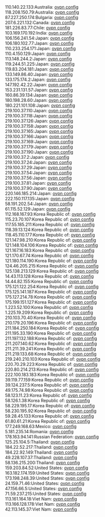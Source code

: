 110.140.22.133:Australia: [ovpn config](vpn/110_140_22_133.ovpn)  
118.208.150.79:Australia: [ovpn config](vpn/118_208_150_79.ovpn)  
87.227.250.174:Bulgaria: [ovpn config](vpn/87_227_250_174.ovpn)  
207.6.221.132:Canada: [ovpn config](vpn/207_6_221_132.ovpn)  
181.226.83.77:Chile: [ovpn config](vpn/181_226_83_77.ovpn)  
103.169.170.192:India: [ovpn config](vpn/103_169_170_192.ovpn)  
106.156.241.54:Japan: [ovpn config](vpn/106_156_241_54.ovpn)  
106.180.102.77:Japan: [ovpn config](vpn/106_180_102_77.ovpn)  
110.233.254.171:Japan: [ovpn config](vpn/110_233_254_171.ovpn)  
110.4.150.129:Japan: [ovpn config](vpn/110_4_150_129.ovpn)  
113.148.244.2:Japan: [ovpn config](vpn/113_148_244_2.ovpn)  
119.244.51.225:Japan: [ovpn config](vpn/119_244_51_225.ovpn)  
119.83.204.181:Japan: [ovpn config](vpn/119_83_204_181.ovpn)  
133.149.86.40:Japan: [ovpn config](vpn/133_149_86_40.ovpn)  
133.175.174.2:Japan: [ovpn config](vpn/133_175_174_2.ovpn)  
147.192.42.22:Japan: [ovpn config](vpn/147_192_42_22.ovpn)  
153.231.131.57:Japan: [ovpn config](vpn/153_231_131_57.ovpn)  
160.86.39.134:Japan: [ovpn config](vpn/160_86_39_134.ovpn)  
180.198.28.60:Japan: [ovpn config](vpn/180_198_28_60.ovpn)  
180.221.101.108:Japan: [ovpn config](vpn/180_221_101_108.ovpn)  
219.100.37.110:Japan: [ovpn config](vpn/219_100_37_110.ovpn)  
219.100.37.118:Japan: [ovpn config](vpn/219_100_37_118.ovpn)  
219.100.37.126:Japan: [ovpn config](vpn/219_100_37_126.ovpn)  
219.100.37.158:Japan: [ovpn config](vpn/219_100_37_158.ovpn)  
219.100.37.165:Japan: [ovpn config](vpn/219_100_37_165.ovpn)  
219.100.37.166:Japan: [ovpn config](vpn/219_100_37_166.ovpn)  
219.100.37.169:Japan: [ovpn config](vpn/219_100_37_169.ovpn)  
219.100.37.179:Japan: [ovpn config](vpn/219_100_37_179.ovpn)  
219.100.37.190:Japan: [ovpn config](vpn/219_100_37_190.ovpn)  
219.100.37.2:Japan: [ovpn config](vpn/219_100_37_2.ovpn)  
219.100.37.24:Japan: [ovpn config](vpn/219_100_37_24.ovpn)  
219.100.37.29:Japan: [ovpn config](vpn/219_100_37_29.ovpn)  
219.100.37.54:Japan: [ovpn config](vpn/219_100_37_54.ovpn)  
219.100.37.56:Japan: [ovpn config](vpn/219_100_37_56.ovpn)  
219.100.37.81:Japan: [ovpn config](vpn/219_100_37_81.ovpn)  
219.100.37.90:Japan: [ovpn config](vpn/219_100_37_90.ovpn)  
220.146.185.214:Japan: [ovpn config](vpn/220_146_185_214.ovpn)  
222.150.117.135:Japan: [ovpn config](vpn/222_150_117_135.ovpn)  
58.191.202.54:Japan: [ovpn config](vpn/58_191_202_54.ovpn)  
61.115.52.129:Japan: [ovpn config](vpn/61_115_52_129.ovpn)  
112.168.167.93:Korea Republic of: [ovpn config](vpn/112_168_167_93.ovpn)  
115.23.70.107:Korea Republic of: [ovpn config](vpn/115_23_70_107.ovpn)  
117.55.185.211:Korea Republic of: [ovpn config](vpn/117_55_185_211.ovpn)  
118.39.13.124:Korea Republic of: [ovpn config](vpn/118_39_13_124.ovpn)  
118.45.110.177:Korea Republic of: [ovpn config](vpn/118_45_110_177.ovpn)  
121.147.98.210:Korea Republic of: [ovpn config](vpn/121_147_98_210.ovpn)  
121.148.104.106:Korea Republic of: [ovpn config](vpn/121_148_104_106.ovpn)  
121.167.16.183:Korea Republic of: [ovpn config](vpn/121_167_16_183.ovpn)  
121.170.67.74:Korea Republic of: [ovpn config](vpn/121_170_67_74.ovpn)  
121.180.114.190:Korea Republic of: [ovpn config](vpn/121_180_114_190.ovpn)  
124.46.205.215:Korea Republic of: [ovpn config](vpn/124_46_205_215.ovpn)  
125.138.213.129:Korea Republic of: [ovpn config](vpn/125_138_213_129.ovpn)  
14.43.113.128:Korea Republic of: [ovpn config](vpn/14_43_113_128.ovpn)  
14.44.82.155:Korea Republic of: [ovpn config](vpn/14_44_82_155.ovpn)  
175.121.122.254:Korea Republic of: [ovpn config](vpn/175_121_122_254.ovpn)  
175.125.141.187:Korea Republic of: [ovpn config](vpn/175_125_141_187.ovpn)  
175.127.214.78:Korea Republic of: [ovpn config](vpn/175_127_214_78.ovpn)  
175.199.151.127:Korea Republic of: [ovpn config](vpn/175_199_151_127.ovpn)  
1.223.52.100:Korea Republic of: [ovpn config](vpn/1_223_52_100.ovpn)  
1.225.19.209:Korea Republic of: [ovpn config](vpn/1_225_19_209.ovpn)  
210.103.70.40:Korea Republic of: [ovpn config](vpn/210_103_70_40.ovpn)  
210.179.20.196:Korea Republic of: [ovpn config](vpn/210_179_20_196.ovpn)  
211.184.250.184:Korea Republic of: [ovpn config](vpn/211_184_250_184.ovpn)  
211.195.33.190:Korea Republic of: [ovpn config](vpn/211_195_33_190.ovpn)  
211.197.132.188:Korea Republic of: [ovpn config](vpn/211_197_132_188.ovpn)  
211.207.140.62:Korea Republic of: [ovpn config](vpn/211_207_140_62.ovpn)  
211.211.39.241:Korea Republic of: [ovpn config](vpn/211_211_39_241.ovpn)  
211.219.133.68:Korea Republic of: [ovpn config](vpn/211_219_133_68.ovpn)  
219.240.210.103:Korea Republic of: [ovpn config](vpn/219_240_210_103.ovpn)  
220.70.29.223:Korea Republic of: [ovpn config](vpn/220_70_29_223.ovpn)  
220.80.214.213:Korea Republic of: [ovpn config](vpn/220_80_214_213.ovpn)  
222.100.183.183:Korea Republic of: [ovpn config](vpn/222_100_183_183.ovpn)  
39.119.77.159:Korea Republic of: [ovpn config](vpn/39_119_77_159.ovpn)  
39.124.237.5:Korea Republic of: [ovpn config](vpn/39_124_237_5.ovpn)  
49.175.74.98:Korea Republic of: [ovpn config](vpn/49_175_74_98.ovpn)  
58.123.11.23:Korea Republic of: [ovpn config](vpn/58_123_11_23.ovpn)  
58.126.1.38:Korea Republic of: [ovpn config](vpn/58_126_1_38.ovpn)  
58.229.195.17:Korea Republic of: [ovpn config](vpn/58_229_195_17.ovpn)  
58.230.195.92:Korea Republic of: [ovpn config](vpn/58_230_195_92.ovpn)  
59.28.45.133:Korea Republic of: [ovpn config](vpn/59_28_45_133.ovpn)  
61.80.61.21:Korea Republic of: [ovpn config](vpn/61_80_61_21.ovpn)  
177.249.168.63:Mexico: [ovpn config](vpn/177_249_168_63.ovpn)  
5.181.235.14:Romania: [ovpn config](vpn/5_181_235_14.ovpn)  
178.163.94.141:Russian Federation: [ovpn config](vpn/178_163_94_141.ovpn)  
125.25.104.5:Thailand: [ovpn config](vpn/125_25_104_5.ovpn)  
184.22.52.217:Thailand: [ovpn config](vpn/184_22_52_217.ovpn)  
184.22.92.149:Thailand: [ovpn config](vpn/184_22_92_149.ovpn)  
49.228.107.37:Thailand: [ovpn config](vpn/49_228_107_37.ovpn)  
58.136.215.200:Thailand: [ovpn config](vpn/58_136_215_200.ovpn)  
159.203.84.52:United States: [ovpn config](vpn/159_203_84_52.ovpn)  
163.182.174.159:United States: [ovpn config](vpn/163_182_174_159.ovpn)  
173.198.248.39:United States: [ovpn config](vpn/173_198_248_39.ovpn)  
24.159.71.46:United States: [ovpn config](vpn/24_159_71_46.ovpn)  
47.156.66.5:United States: [ovpn config](vpn/47_156_66_5.ovpn)  
71.59.237.215:United States: [ovpn config](vpn/71_59_237_215.ovpn)  
113.161.164.18:Viet Nam: [ovpn config](vpn/113_161_164_18.ovpn)  
113.166.128.178:Viet Nam: [ovpn config](vpn/113_166_128_178.ovpn)  
42.113.145.37:Viet Nam: [ovpn config](vpn/42_113_145_37.ovpn)  
